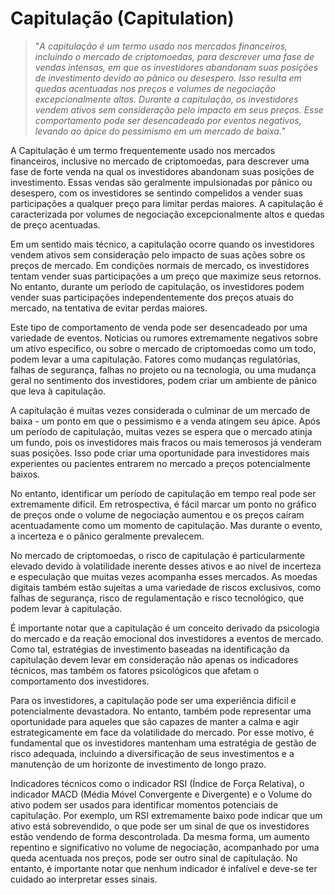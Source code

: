 # Capitulação (Capitulation) 

>"*A capitulação é um termo usado nos mercados financeiros, incluindo o mercado de criptomoedas, para descrever uma fase de vendas intensas, em que os investidores abandonam suas posições de investimento devido ao pânico ou desespero. Isso resulta em quedas acentuadas nos preços e volumes de negociação excepcionalmente altos. Durante a capitulação, os investidores vendem ativos sem consideração pelo impacto em seus preços. Esse comportamento pode ser desencadeado por eventos negativos, levando ao ápice do pessimismo em um mercado de baixa.*"

A Capitulação é um termo frequentemente usado nos mercados financeiros, inclusive no mercado de criptomoedas, para descrever uma fase de forte venda na qual os investidores abandonam suas posições de investimento. Essas vendas são geralmente impulsionadas por pânico ou desespero, com os investidores se sentindo compelidos a vender suas participações a qualquer preço para limitar perdas maiores. A capitulação é caracterizada por volumes de negociação excepcionalmente altos e quedas de preço acentuadas.

Em um sentido mais técnico, a capitulação ocorre quando os investidores vendem ativos sem consideração pelo impacto de suas ações sobre os preços de mercado. Em condições normais de mercado, os investidores tentam vender suas participações a um preço que maximize seus retornos. No entanto, durante um período de capitulação, os investidores podem vender suas participações independentemente dos preços atuais do mercado, na tentativa de evitar perdas maiores.

Este tipo de comportamento de venda pode ser desencadeado por uma variedade de eventos. Notícias ou rumores extremamente negativos sobre um ativo específico, ou sobre o mercado de criptomoedas como um todo, podem levar a uma capitulação. Fatores como mudanças regulatórias, falhas de segurança, falhas no projeto ou na tecnologia, ou uma mudança geral no sentimento dos investidores, podem criar um ambiente de pânico que leva à capitulação.

A capitulação é muitas vezes considerada o culminar de um mercado de baixa - um ponto em que o pessimismo e a venda atingem seu ápice. Após um período de capitulação, muitas vezes se espera que o mercado atinja um fundo, pois os investidores mais fracos ou mais temerosos já venderam suas posições. Isso pode criar uma oportunidade para investidores mais experientes ou pacientes entrarem no mercado a preços potencialmente baixos.

No entanto, identificar um período de capitulação em tempo real pode ser extremamente difícil. Em retrospectiva, é fácil marcar um ponto no gráfico de preços onde o volume de negociação aumentou e os preços caíram acentuadamente como um momento de capitulação. Mas durante o evento, a incerteza e o pânico geralmente prevalecem.

No mercado de criptomoedas, o risco de capitulação é particularmente elevado devido à volatilidade inerente desses ativos e ao nível de incerteza e especulação que muitas vezes acompanha esses mercados. As moedas digitais também estão sujeitas a uma variedade de riscos exclusivos, como falhas de segurança, risco de regulamentação e risco tecnológico, que podem levar à capitulação.

É importante notar que a capitulação é um conceito derivado da psicologia do mercado e da reação emocional dos investidores a eventos de mercado. Como tal, estratégias de investimento baseadas na identificação da capitulação devem levar em consideração não apenas os indicadores técnicos, mas também os fatores psicológicos que afetam o comportamento dos investidores.

Para os investidores, a capitulação pode ser uma experiência difícil e potencialmente devastadora. No entanto, também pode representar uma oportunidade para aqueles que são capazes de manter a calma e agir estrategicamente em face da volatilidade do mercado. Por esse motivo, é fundamental que os investidores mantenham uma estratégia de gestão de risco adequada, incluindo a diversificação de seus investimentos e a manutenção de um horizonte de investimento de longo prazo.

Indicadores técnicos como o indicador RSI (Índice de Força Relativa), o indicador MACD (Média Móvel Convergente e Divergente) e o Volume do ativo podem ser usados ​​para identificar momentos potenciais de capitulação. Por exemplo, um RSI extremamente baixo pode indicar que um ativo está sobrevendido, o que pode ser um sinal de que os investidores estão vendendo de forma descontrolada. Da mesma forma, um aumento repentino e significativo no volume de negociação, acompanhado por uma queda acentuada nos preços, pode ser outro sinal de capitulação. No entanto, é importante notar que nenhum indicador é infalível e deve-se ter cuidado ao interpretar esses sinais.
